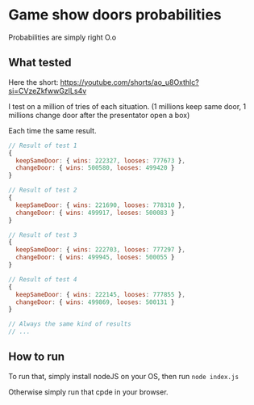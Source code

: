 # Game show doors probabilities

Probabilities are simply right O.o

## What tested

Here the short: https://youtube.com/shorts/ao_u8Oxthlc?si=CVzeZkfwwGzILs4v

I test on a million of tries of each situation. (1 millions keep same door, 1 millions change door after the presentator open a box)

Each time the same result.

```javascript
// Result of test 1
{
  keepSameDoor: { wins: 222327, looses: 777673 },
  changeDoor: { wins: 500580, looses: 499420 }
}

// Result of test 2
{
  keepSameDoor: { wins: 221690, looses: 778310 },
  changeDoor: { wins: 499917, looses: 500083 }
}

// Result of test 3
{
  keepSameDoor: { wins: 222703, looses: 777297 },
  changeDoor: { wins: 499945, looses: 500055 }
}

// Result of test 4
{
  keepSameDoor: { wins: 222145, looses: 777855 },
  changeDoor: { wins: 499869, looses: 500131 }
}

// Always the same kind of results
// ...
```

## How to run

To run that, simply install nodeJS on your OS, then run `node index.js`

Otherwise simply run that cpde in your browser.
